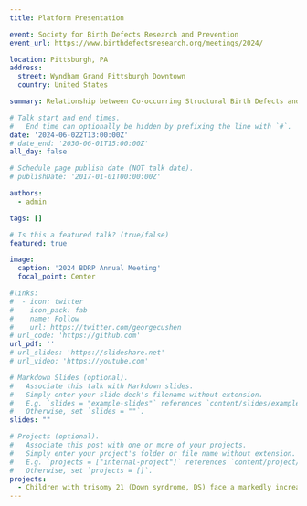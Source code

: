 ```yaml
---
title: Platform Presentation

event: Society for Birth Defects Research and Prevention
event_url: https://www.birthdefectsresearch.org/meetings/2024/

location: Pittsburgh, PA
address:
  street: Wyndham Grand Pittsburgh Downtown
  country: United States

summary: Relationship between Co-occurring Structural Birth Defects and Leukemia Risk in Children with Down Syndrome

# Talk start and end times.
#   End time can optionally be hidden by prefixing the line with `#`.
date: '2024-06-022T13:00:00Z'
# date_end: '2030-06-01T15:00:00Z'
all_day: false

# Schedule page publish date (NOT talk date).
# publishDate: '2017-01-01T00:00:00Z'

authors:
  - admin

tags: []

# Is this a featured talk? (true/false)
featured: true

image:
  caption: '2024 BDRP Annual Meeting'
  focal_point: Center

#links:
#  - icon: twitter
#    icon_pack: fab
#    name: Follow
#    url: https://twitter.com/georgecushen
# url_code: 'https://github.com'
url_pdf: ''
# url_slides: 'https://slideshare.net'
# url_video: 'https://youtube.com'

# Markdown Slides (optional).
#   Associate this talk with Markdown slides.
#   Simply enter your slide deck's filename without extension.
#   E.g. `slides = "example-slides"` references `content/slides/example-slides.md`.
#   Otherwise, set `slides = ""`.
slides: ""

# Projects (optional).
#   Associate this post with one or more of your projects.
#   Simply enter your project's folder or file name without extension.
#   E.g. `projects = ["internal-project"]` references `content/project/deep-learning/index.md`.
#   Otherwise, set `projects = []`.
projects:
  - Children with trisomy 21 (Down syndrome, DS) face a markedly increased risk of developing leukemia, particularly acute lymphoblastic leukemia (ALL) and acute megakaryoblastic leukemia (AMKL). This elevated risk does not occur in isolation—many children with DS also have a higher burden of congenital birth defects, and emerging evidence suggests these phenomena are interconnected.
---
```


